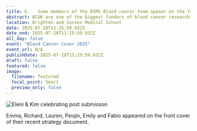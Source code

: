 ```yaml
---
title: b.	Some members of the BSMS Blood cancer team appear on the front cover of Blood Cancer UK (BCUK) Research Strategy Document. 
abstract: BCUK are one of the biggest funders of blood cancer research in the UK.
location: Brighton and Sussex Medical School
date: 2025-07-28T11:25:59.932Z
date_end: 2025-07-28T11:25:59.932Z
all_day: false
event: "Blood Cancer Cover 2025"
event_url: N/A
publishDate: 2025-07-28T11:25:59.932Z
draft: false
featured: false
image:
  filename: featured
  focal_point: Smart
  preview_only: false
---
```


![](KEPhD.png "Eleni & Kim celebrating post submisson")

Emma, Richard, Lauren, Peiqin, Emily and Fabio appeared on the front cover of their recent strategy document.



